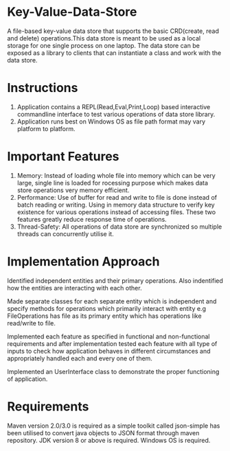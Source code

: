 # Key-Value-Data-Store
A file-based key-value data store that supports the basic CRD(create, read and delete) operations.This data store is meant to be used as a local storage for one single process on one laptop. The data store can be exposed as a library to clients that can instantiate a class and work with the data store.

# Instructions
1. Application contains a REPL(Read,Eval,Print,Loop) based interactive commandline interface to test various operations of data store library.
2. Application runs best on Windows OS as file path format may vary platform to platform.

# Important Features
1. Memory: Instead of loading whole file into memory which can be very large, single line is loaded for rocessing purpose which makes data store operations very memory efficient.
2. Performance: Use of buffer for read and write to file is done instead of batch reading or writing. Using in memory data structure to verify key existence for various operations                 instead of accessing files. These two features greatly reduce response time of operations.
3. Thread-Safety: All operations of data store are synchronized so multiple threads can concurrently utilise it.

# Implementation Approach

Identified independent entities and their primary operations. Also indentified how the entities are interacting with each other. 

Made separate classes for each separate entity which is independent and specify methods for operations which primarily interact with entity e.g FileOperations has file as its primary entity which has operations like read/write to file. 

Implemented each feature as specified in functional and non-functional requirements and after implementation tested each feature with all type of inputs to check how application behaves in different circumstances and appropriately handled each and every one of them.

Implemented an UserInterface class to demonstrate the proper functioning of application.

# Requirements

Maven version 2.0/3.0 is required as a simple toolkit called json-simple has been utilised to convert java objects to JSON format through maven repository.
JDK version 8 or above is required.
Windows OS is required.
